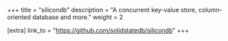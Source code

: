 +++
title = "silicondb"
description = "A concurrent key-value store, column-oriented database and more."
weight = 2


[extra]
link_to = "https://github.com/solidstatedb/silicondb"
+++

